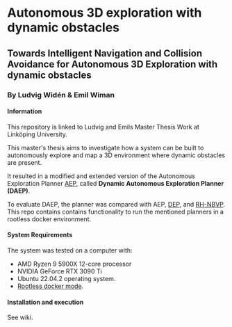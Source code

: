 # Autonomous 3D exploration with dynamic obstacles
## Towards Intelligent Navigation and Collision Avoidance for Autonomous 3D Exploration with dynamic obstacles
### By Ludvig Widén & Emil Wiman

#### Information
This repository is linked to Ludvig and Emils Master Thesis Work at Linköping University.

This master's thesis aims to investigate how a system can be built to autonomously explore and map a 3D environment where dynamic obstacles are present. 

It resulted in a modified and extended version of the Autonomous Exploration Planner [AEP](https://github.com/mseln/aeplanner), called **Dynamic Autonomous Exploration Planner (DAEP)**.

To evaluate DAEP, the planner was compared with AEP, [DEP](https://github.com/Zhefan-Xu/DEP), and [RH-NBVP](https://github.com/ethz-asl/nbvplanner). This repo contains contains functionality to run the mentioned planners in a rootless docker environment.


#### System Requirements
The system was tested on a computer with:

- AMD Ryzen 9 5900X 12-core processor 
- NVIDIA GeForce RTX 3090 Ti
- Ubuntu 22.04.2 operating system. 
- [Rootless docker mode](https://docs.docker.com/engine/security/rootless/).

#### Installation and execution
See wiki.
